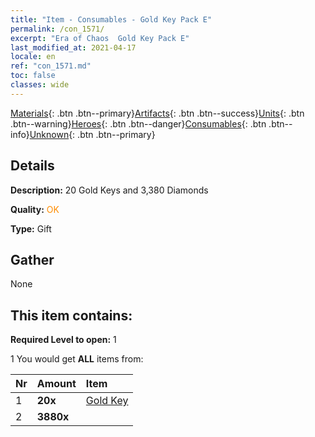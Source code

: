 ```yaml
---
title: "Item - Consumables - Gold Key Pack E"
permalink: /con_1571/
excerpt: "Era of Chaos  Gold Key Pack E"
last_modified_at: 2021-04-17
locale: en
ref: "con_1571.md"
toc: false
classes: wide
---
```

 [Materials](/Items/){: .btn .btn--primary}[Artifacts](/Items/Artifacts/){: .btn .btn--success}[Units](/Items/Units/){: .btn .btn--warning}[Heroes](/Items/Heroes/){: .btn .btn--danger}[Consumables](/Items/Consumables/){: .btn .btn--info}[Unknown](/Items/Unknown/){: .btn .btn--primary}

## Details
 **Description:** 20 Gold Keys and 3,380 Diamonds

 **Quality:** <span style="color: #FF8C00">OK</span>

 **Type:** Gift

## Gather

  None

## This item contains:

 **Required Level to open:** 1

 1 You would get **ALL** items  from:

  | Nr | Amount |     Item    |
  |:---|:-------|:------------|
  | 1 |  **20x** | [Gold Key](/Items/con_783/) |  | 
  | 2 |  **3880x** | <i class="fas fa-gem"/> |  | 
